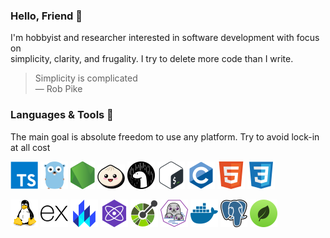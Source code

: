 ### Hello, Friend 👋

I'm hobbyist and researcher interested in software development with focus on\
simplicity, clarity, and frugality. I try to delete more code than I write.

> Simplicity is complicated\
> ― Rob Pike

### Languages & Tools 🔨

The main goal is absolute freedom to use any platform. Try to avoid lock-in at
all cost

[![alt](icons/typescript.svg)](https://www.typescriptlang.org/)
[![alt](icons/go.svg)](https://golang.org/)
[![alt](icons/nodejs.svg)](https://nodejs.org/)
[![alt](icons/bun.svg)](https://bun.sh/)
[![alt](icons/deno.svg)](https://deno.land/)
[![alt](icons/bash.svg)](https://www.gnu.org/software/bash/)
[![alt](icons/c.svg)](https://en.wikipedia.org/wiki/C_(programming_language))
[![alt](icons/html.svg)](https://developer.mozilla.org/en-US/docs/Web/HTML)
[![alt](icons/css.svg)](https://developer.mozilla.org/en-US/docs/Web/CSS)

[![alt](icons/linux.svg)](https://www.linux.org/)
[![alt](icons/express.js.svg)](https://expressjs.com/)
[![alt](icons/lit.svg)](https://lit.dev/)
[![alt](icons/preact.svg)](https://preactjs.com/)
[![alt](icons/openapi.svg)](https://www.openapis.org/)
[![alt](icons/podman.svg)](https://podman.io/)
[![alt](icons/docker.svg)](https://www.docker.com/)
[![alt](icons/postgres.svg)](https://www.postgresql.org/)
[![alt](icons/mongodb.svg)](https://www.mongodb.com/)

<!-- [More skills...](./SKILLS.md) -->
